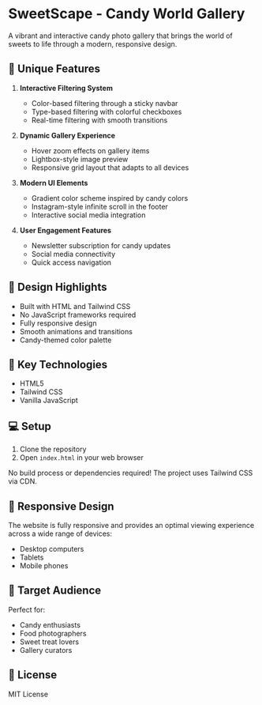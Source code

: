 # SweetScape - Candy World Gallery

A vibrant and interactive candy photo gallery that brings the world of sweets to life through a modern, responsive design.

## 🌟 Unique Features

1. **Interactive Filtering System**
   - Color-based filtering through a sticky navbar
   - Type-based filtering with colorful checkboxes
   - Real-time filtering with smooth transitions

2. **Dynamic Gallery Experience**
   - Hover zoom effects on gallery items
   - Lightbox-style image preview
   - Responsive grid layout that adapts to all devices

3. **Modern UI Elements**
   - Gradient color scheme inspired by candy colors
   - Instagram-style infinite scroll in the footer
   - Interactive social media integration

4. **User Engagement Features**
   - Newsletter subscription for candy updates
   - Social media connectivity
   - Quick access navigation

## 🎨 Design Highlights

- Built with HTML and Tailwind CSS
- No JavaScript frameworks required
- Fully responsive design
- Smooth animations and transitions
- Candy-themed color palette

## 🚀 Key Technologies

- HTML5
- Tailwind CSS
- Vanilla JavaScript

## 💻 Setup

1. Clone the repository
2. Open `index.html` in your web browser

No build process or dependencies required! The project uses Tailwind CSS via CDN.

## 📱 Responsive Design

The website is fully responsive and provides an optimal viewing experience across a wide range of devices:
- Desktop computers
- Tablets
- Mobile phones

## 🎯 Target Audience

Perfect for:
- Candy enthusiasts
- Food photographers
- Sweet treat lovers
- Gallery curators

## 📄 License

MIT License 